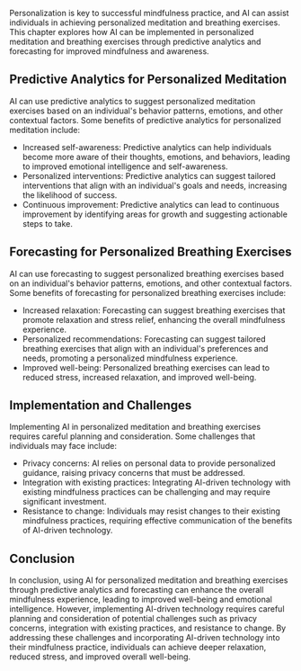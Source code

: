 
Personalization is key to successful mindfulness practice, and AI can assist individuals in achieving personalized meditation and breathing exercises. This chapter explores how AI can be implemented in personalized meditation and breathing exercises through predictive analytics and forecasting for improved mindfulness and awareness.

Predictive Analytics for Personalized Meditation
------------------------------------------------

AI can use predictive analytics to suggest personalized meditation exercises based on an individual's behavior patterns, emotions, and other contextual factors. Some benefits of predictive analytics for personalized meditation include:

* Increased self-awareness: Predictive analytics can help individuals become more aware of their thoughts, emotions, and behaviors, leading to improved emotional intelligence and self-awareness.
* Personalized interventions: Predictive analytics can suggest tailored interventions that align with an individual's goals and needs, increasing the likelihood of success.
* Continuous improvement: Predictive analytics can lead to continuous improvement by identifying areas for growth and suggesting actionable steps to take.

Forecasting for Personalized Breathing Exercises
------------------------------------------------

AI can use forecasting to suggest personalized breathing exercises based on an individual's behavior patterns, emotions, and other contextual factors. Some benefits of forecasting for personalized breathing exercises include:

* Increased relaxation: Forecasting can suggest breathing exercises that promote relaxation and stress relief, enhancing the overall mindfulness experience.
* Personalized recommendations: Forecasting can suggest tailored breathing exercises that align with an individual's preferences and needs, promoting a personalized mindfulness experience.
* Improved well-being: Personalized breathing exercises can lead to reduced stress, increased relaxation, and improved well-being.

Implementation and Challenges
-----------------------------

Implementing AI in personalized meditation and breathing exercises requires careful planning and consideration. Some challenges that individuals may face include:

* Privacy concerns: AI relies on personal data to provide personalized guidance, raising privacy concerns that must be addressed.
* Integration with existing practices: Integrating AI-driven technology with existing mindfulness practices can be challenging and may require significant investment.
* Resistance to change: Individuals may resist changes to their existing mindfulness practices, requiring effective communication of the benefits of AI-driven technology.

Conclusion
----------

In conclusion, using AI for personalized meditation and breathing exercises through predictive analytics and forecasting can enhance the overall mindfulness experience, leading to improved well-being and emotional intelligence. However, implementing AI-driven technology requires careful planning and consideration of potential challenges such as privacy concerns, integration with existing practices, and resistance to change. By addressing these challenges and incorporating AI-driven technology into their mindfulness practice, individuals can achieve deeper relaxation, reduced stress, and improved overall well-being.
